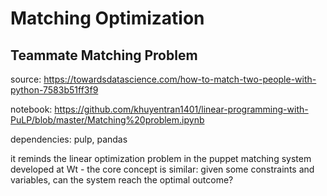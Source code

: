 # Matching Optimization

## Teammate Matching Problem

source: <https://towardsdatascience.com/how-to-match-two-people-with-python-7583b51ff3f9>

notebook: <https://github.com/khuyentran1401/linear-programming-with-PuLP/blob/master/Matching%20problem.ipynb>

dependencies: pulp, pandas

it reminds the linear optimization problem in the puppet matching
system developed at Wt - the core concept is similar:
given some constraints and variables, can the system reach the
optimal outcome?
